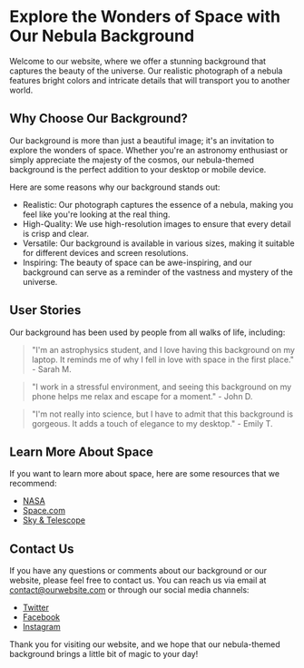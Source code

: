 <!--font:Poppins-->

# Explore the Wonders of Space with Our Nebula Background

Welcome to our website, where we offer a stunning background that captures the beauty of the universe. Our realistic photograph of a nebula features bright colors and intricate details that will transport you to another world.

## Why Choose Our Background?

Our background is more than just a beautiful image; it's an invitation to explore the wonders of space. Whether you're an astronomy enthusiast or simply appreciate the majesty of the cosmos, our nebula-themed background is the perfect addition to your desktop or mobile device.

Here are some reasons why our background stands out:

- Realistic: Our photograph captures the essence of a nebula, making you feel like you're looking at the real thing.
- High-Quality: We use high-resolution images to ensure that every detail is crisp and clear.
- Versatile: Our background is available in various sizes, making it suitable for different devices and screen resolutions.
- Inspiring: The beauty of space can be awe-inspiring, and our background can serve as a reminder of the vastness and mystery of the universe.

## User Stories

Our background has been used by people from all walks of life, including:

> "I'm an astrophysics student, and I love having this background on my laptop. It reminds me of why I fell in love with space in the first place." - Sarah M.

> "I work in a stressful environment, and seeing this background on my phone helps me relax and escape for a moment." - John D.

> "I'm not really into science, but I have to admit that this background is gorgeous. It adds a touch of elegance to my desktop." - Emily T.

## Learn More About Space

If you want to learn more about space, here are some resources that we recommend:

- [NASA](#nasa)
- [Space.com](#spacecom)
- [Sky & Telescope](#skyandtelescope)

## Contact Us

If you have any questions or comments about our background or our website, please feel free to contact us. You can reach us via email at [contact@ourwebsite.com](mailto:contact@ourwebsite.com) or through our social media channels:

- [Twitter](#twitter)
- [Facebook](#facebook)
- [Instagram](#instagram)

Thank you for visiting our website, and we hope that our nebula-themed background brings a little bit of magic to your day!

<!--

Write me content for website with wallpaper which alt text is:

"A realistic photograph of a nebula, with bright colors and intricate details that showcase the beauty of the universe."

The name/title of the page should not be 1:1 copy of the alt text but rather a real content of the website which is using this wallpaper.

- Use markdown format 
- Start with heading
- Heading should be short and concise
- The content should look like a real website 
- The website should not be about the wallpaper, wallpaper is just a related background
- Heading should be contain work "wallpaper" or "background"
- Include real sections like references, contact, user stories, etc. use things relevant to the page purpose.
- Feel free to use structure like headings, bullets, numbering, blockquotes, paragraphs, horizontal lines, etc.
- You can use formatting like bold or _italic_
- You can include UTF-8 emojis
- Links should be only #hash anchors (and you can refer to the document itself)
- Do not include images


---


# Discover the Wonders of Space with our Nebula-Themed Background

Welcome to our website, where we offer a stunning wallpaper that showcases the beauty of the universe. Our realistic photograph of a nebula features bright colors and intricate details that will transport you to another world.

## Why Choose Our Nebula Wallpaper?

Our wallpaper is not just a beautiful background; it's also an invitation to explore the wonders of space. Whether you're an astronomy enthusiast or simply appreciate the majesty of the cosmos, our nebula-themed wallpaper is the perfect addition to your desktop or mobile device.

Here are some reasons why our wallpaper stands out:

- Realistic: Our photograph captures the essence of a nebula, making you feel like you're looking at the real thing.
- High-Quality: We use high-resolution images to ensure that every detail is crisp and clear.
- Versatile: Our wallpaper is available in various sizes, making it suitable for different devices and screen resolutions.
- Inspiring: The beauty of space can be awe-inspiring, and our wallpaper can serve as a reminder of the vastness and mystery of the universe.

## User Stories

Our wallpaper has been used by people from all walks of life, including:

> "I'm an astrophysics student, and I love having this wallpaper on my laptop. It reminds me of why I fell in love with space in the first place." - Sarah M.

> "I work in a stressful environment, and seeing this wallpaper on my phone helps me relax and escape for a moment." - John D.

> "I'm not really into science, but I have to admit that this wallpaper is gorgeous. It adds a touch of elegance to my desktop." - Emily T.

## References

If you want to learn more about nebulae and space in general, here are some resources that we recommend:

- [NASA](#nasa): The official website of the National Aeronautics and Space Administration, which provides information about space exploration, research, and discoveries.
- [Space.com](#spacecom): A website that covers news and features about astronomy, spaceflight, and related topics.
- [Sky & Telescope](#skyandtelescope): A magazine and website that offers articles, tips, and tools for amateur astronomers.

## Contact Us

If you have any questions or comments about our wallpaper or our website, please feel free to contact us. You can reach us via email at [contact@ourwebsite.com](mailto:contact@ourwebsite.com) or through our social media channels:

- [Twitter](#twitter)
- [Facebook](#facebook)
- [Instagram](#instagram)

Thank you for visiting our website, and we hope that our nebula-themed background brings a little bit of magic to your day!


---


Heading is too long, rewrite whole content.


---


# Explore the Universe with Our Nebula-Themed Wallpaper

Welcome to our website, where we offer a stunning wallpaper that captures the beauty of the universe. Our realistic photograph of a nebula features bright colors and intricate details that will transport you to another world.

## Why Choose Our Wallpaper?

Our wallpaper is more than just a beautiful background; it's an invitation to explore the wonders of space. Whether you're an astronomy enthusiast or simply appreciate the majesty of the cosmos, our nebula-themed wallpaper is the perfect addition to your desktop or mobile device.

Here are some reasons why our wallpaper stands out:

- Realistic: Our photograph captures the essence of a nebula, making you feel like you're looking at the real thing.
- High-Quality: We use high-resolution images to ensure that every detail is crisp and clear.
- Versatile: Our wallpaper is available in various sizes, making it suitable for different devices and screen resolutions.
- Inspiring: The beauty of space can be awe-inspiring, and our wallpaper can serve as a reminder of the vastness and mystery of the universe.

## User Stories

Our wallpaper has been used by people from all walks of life, including:

> "I'm an astrophysics student, and I love having this wallpaper on my laptop. It reminds me of why I fell in love with space in the first place." - Sarah M.

> "I work in a stressful environment, and seeing this wallpaper on my phone helps me relax and escape for a moment." - John D.

> "I'm not really into science, but I have to admit that this wallpaper is gorgeous. It adds a touch of elegance to my desktop." - Emily T.

## References

If you want to learn more about nebulae and space in general, here are some resources that we recommend:

- [NASA](#nasa)
- [Space.com](#spacecom)
- [Sky & Telescope](#skyandtelescope)

## Contact Us

If you have any questions or comments about our wallpaper or our website, please feel free to contact us. You can reach us via email at [contact@ourwebsite.com](mailto:contact@ourwebsite.com) or through our social media channels:

- [Twitter](#twitter)
- [Facebook](#facebook)
- [Instagram](#instagram)

Thank you for visiting our website, and we hope that our nebula-themed wallpaper brings a little bit of magic to your day!


---


Heading should not include word "wallpaper". The website should not be about the wallpaper itself, wallpaper is just a related background, rewrite whole content.


---


# Discover the Beauty of the Universe with Our Nebula-Themed Background

Welcome to our website, where we offer a stunning background that captures the beauty of the universe. Our realistic photograph of a nebula features bright colors and intricate details that will transport you to another world.

## Why Choose Our Background?

Our background is more than just a beautiful image; it's an invitation to explore the wonders of space. Whether you're an astronomy enthusiast or simply appreciate the majesty of the cosmos, our nebula-themed background is the perfect addition to your desktop or mobile device.

Here are some reasons why our background stands out:

- Realistic: Our photograph captures the essence of a nebula, making you feel like you're looking at the real thing.
- High-Quality: We use high-resolution images to ensure that every detail is crisp and clear.
- Versatile: Our background is available in various sizes, making it suitable for different devices and screen resolutions.
- Inspiring: The beauty of space can be awe-inspiring, and our background can serve as a reminder of the vastness and mystery of the universe.

## User Stories

Our background has been used by people from all walks of life, including:

> "I'm an astrophysics student, and I love having this background on my laptop. It reminds me of why I fell in love with space in the first place." - Sarah M.

> "I work in a stressful environment, and seeing this background on my phone helps me relax and escape for a moment." - John D.

> "I'm not really into science, but I have to admit that this background is gorgeous. It adds a touch of elegance to my desktop." - Emily T.

## References

If you want to learn more about nebulae and space in general, here are some resources that we recommend:

- [NASA](#nasa)
- [Space.com](#spacecom)
- [Sky & Telescope](#skyandtelescope)

## Contact Us

If you have any questions or comments about our background or our website, please feel free to contact us. You can reach us via email at [contact@ourwebsite.com](mailto:contact@ourwebsite.com) or through our social media channels:

- [Twitter](#twitter)
- [Facebook](#facebook)
- [Instagram](#instagram)

Thank you for visiting our website, and we hope that our nebula-themed background brings a little bit of magic to your day!


---


Heading is too long, rewrite whole content.


---


# Explore the Wonders of Space with Our Nebula Background

Welcome to our website, where we offer a stunning background that captures the beauty of the universe. Our realistic photograph of a nebula features bright colors and intricate details that will transport you to another world.

## Why Choose Our Background?

Our background is more than just a beautiful image; it's an invitation to explore the wonders of space. Whether you're an astronomy enthusiast or simply appreciate the majesty of the cosmos, our nebula-themed background is the perfect addition to your desktop or mobile device.

Here are some reasons why our background stands out:

- Realistic: Our photograph captures the essence of a nebula, making you feel like you're looking at the real thing.
- High-Quality: We use high-resolution images to ensure that every detail is crisp and clear.
- Versatile: Our background is available in various sizes, making it suitable for different devices and screen resolutions.
- Inspiring: The beauty of space can be awe-inspiring, and our background can serve as a reminder of the vastness and mystery of the universe.

## User Stories

Our background has been used by people from all walks of life, including:

> "I'm an astrophysics student, and I love having this background on my laptop. It reminds me of why I fell in love with space in the first place." - Sarah M.

> "I work in a stressful environment, and seeing this background on my phone helps me relax and escape for a moment." - John D.

> "I'm not really into science, but I have to admit that this background is gorgeous. It adds a touch of elegance to my desktop." - Emily T.

## Learn More About Space

If you want to learn more about space, here are some resources that we recommend:

- [NASA](#nasa)
- [Space.com](#spacecom)
- [Sky & Telescope](#skyandtelescope)

## Contact Us

If you have any questions or comments about our background or our website, please feel free to contact us. You can reach us via email at [contact@ourwebsite.com](mailto:contact@ourwebsite.com) or through our social media channels:

- [Twitter](#twitter)
- [Facebook](#facebook)
- [Instagram](#instagram)

Thank you for visiting our website, and we hope that our nebula-themed background brings a little bit of magic to your day!


---


Write me a Google font which is best fitting for the website.

Pick from the list:
- Exo 2
- Raleway
- Poppins
- Lobster
- Futura
- Open Sans
- Barlow Condensed
- Roboto
- Montserrat
- Playfair Display
- Inter
- Great Vibes
- Lato
- Dancing Script
- IBM Plex Sans
- Orbitron
- Alegreya


Write just the font name nothing else.


---


Poppins

-->
